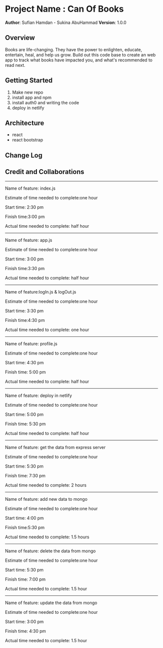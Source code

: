 # Project Name : Can Of Books

**Author**: Sufian Hamdan - Sukina AbuHammad
**Version**: 1.0.0 

## Overview
Books are life-changing. They have the power to enlighten, educate, entertain, heal, and help us grow. Build out this code base to create an web app to track what books have impacted you, and what's recommended to read next.

## Getting Started
1. Make new repo
2. install app and npm
3. install auth0 and writing the code
4. deploy in netlify

## Architecture
* react
* react bootstrap

## Change Log
<!-- Use this area to document the iterative changes made to your application as each feature is successfully implemented. Use time stamps. Here's an example:

01-01-2001 4:59pm - Application now has a fully-functional express server, with a GET route for the location resource. -->

## Credit and Collaborations
<!-- Give credit (and a link) to other people or resources that helped you build this application. -->


*******************************************************************************************************
Name of feature: index.js

Estimate of time needed to complete:one hour

Start time: 2:30 pm

Finish time:3:00 pm

Actual time needed to complete: half hour

*******************************************************************************************************
Name of feature: app.js 

Estimate of time needed to complete:one hour

Start time: 3:00 pm

Finish time:3:30 pm

Actual time needed to complete: half hour

*******************************************************************************************************
Name of feature:logIn.js & logOut.js

Estimate of time needed to complete:one hour

Start time: 3:30 pm

Finish time:4:30 pm

Actual time needed to complete: one hour

*******************************************************************************************************
Name of feature: profile.js

Estimate of time needed to complete:one hour

Start time: 4:30 pm

Finish time: 5:00 pm

Actual time needed to complete: half hour

*******************************************************************************************************
Name of feature: deploy in netlify

Estimate of time needed to complete:one hour

Start time: 5:00 pm

Finish time: 5:30 pm

Actual time needed to complete: half hour

*******************************************************************************************************
Name of feature: get the data from express server

Estimate of time needed to complete:one hour

Start time: 5:30 pm

Finish time: 7:30 pm

Actual time needed to complete: 2 hours

**********************************************************************************************************
Name of feature: add new data to mongo

Estimate of time needed to complete:one hour

Start time: 4:00 pm

Finish time:5:30 pm

Actual time needed to complete: 1.5 hours

**********************************************************************************************************

Name of feature: delete the data from mongo

Estimate of time needed to complete:one hour

Start time: 5:30 pm

Finish time: 7:00 pm

Actual time needed to complete: 1.5 hour

**********************************************************************************************************

Name of feature: update the data from mongo

Estimate of time needed to complete:one hour

Start time: 3:00 pm

Finish time: 4:30 pm

Actual time needed to complete: 1.5 hour
